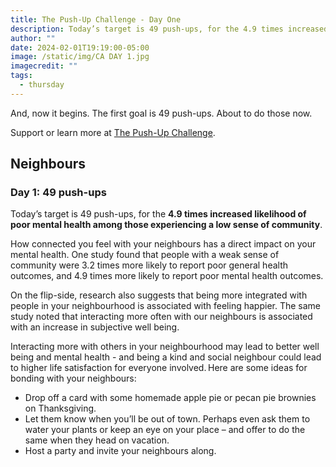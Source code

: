 ```yaml
---
title: The Push-Up Challenge - Day One
description: Today’s target is 49 push-ups, for the 4.9 times increased likelihood of poor mental health among those experiencing a low sense of community.
author: ""
date: 2024-02-01T19:19:00-05:00
image: /static/img/CA DAY 1.jpg
imagecredit: ""
tags:
  - thursday
---
```

And, now it begins. The first goal is 49 push-ups. About to do those now.

Support or learn more at [The Push-Up Challenge](https://www.thepushupchallenge.ca/fundraiser/peterrandazzo/the-push-up-challenge).

## Neighbours
### Day 1: 49 push-ups

Today’s target is 49 push-ups, for the **4.9 times increased likelihood of poor mental health among those experiencing a low sense of community**.  

How connected you feel with your neighbours has a direct impact on your mental health. One study found that people with a weak sense of community were 3.2 times more likely to report poor general health outcomes, and 4.9 times more likely to report poor mental health outcomes.   

On the flip-side, research also suggests that being more integrated with people in your neighbourhood is associated with feeling happier. The same study noted that interacting more often with our neighbours is associated with an increase in subjective well being.   

Interacting more with others in your neighbourhood may lead to better well being and mental health - and being a kind and social neighbour could lead to higher life satisfaction for everyone involved. Here are some ideas for bonding with your neighbours: 

- Drop off a card with some homemade apple pie or pecan pie brownies on Thanksgiving. 
- Let them know when you’ll be out of town. Perhaps even ask them to water your plants or keep an eye on your place – and offer to do the same when they head on vacation. 
- Host a party and invite your neighbours along.
